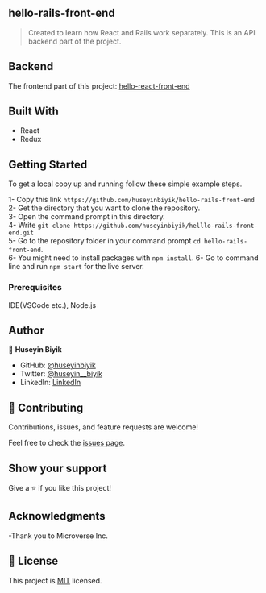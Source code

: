 ## hello-rails-front-end

> Created to learn how React and Rails work separately.  This is an API backend part of the project.

## Backend
The frontend part of this project: [hello-react-front-end](https://github.com/huseyinbiyik/hello-react-back-end)

## Built With

- React
- Redux

## Getting Started

To get a local copy up and running follow these simple example steps.

1- Copy this link `https://github.com/huseyinbiyik/hello-rails-front-end` <br>
2- Get the directory that you want to clone the repository. <br>
3- Open the command prompt in this directory. <br>
4- Write `git clone https://github.com/huseyinbiyik/helllo-rails-front-end.git` <br>
5- Go to the repository folder in your command prompt `cd hello-rails-front-end`. <br>
6- You might need to install packages with `npm install`.
6- Go to command line and run `npm start` for the live server. <br>

### Prerequisites

IDE(VSCode etc.), Node.js

## Author

👤 **Huseyin Biyik**

- GitHub: [@huseyinbiyik](https://github.com/huseyinbiyik)
- Twitter: [@huseyin__biyik](https://twitter.com/huseyin__biyik)
- LinkedIn: [LinkedIn](https://www.linkedin.com/in/huseyin-b%C4%B1y%C4%B1k/)

## 🤝 Contributing

Contributions, issues, and feature requests are welcome!

Feel free to check the [issues page](../../issues/).

## Show your support

Give a ⭐️ if you like this project!

## Acknowledgments

-Thank you to Microverse Inc.

## 📝 License

This project is [MIT](./LICENSE.md) licensed.
